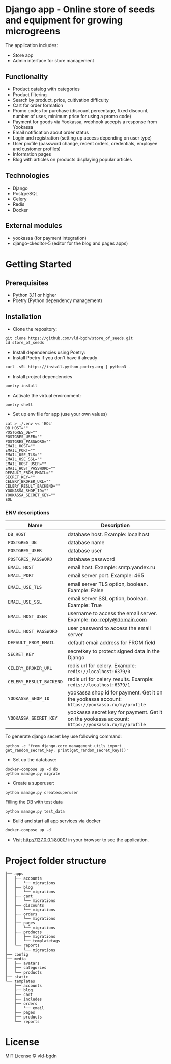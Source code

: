 # Django app - Online store of seeds and equipment for growing microgreens
The application includes:
- Store app
- Admin interface for store management

## Functionality
- Product catalog with categories
- Product filtering
- Search by product, price, cultivation difficulty
- Cart for order formation
- Promo codes for purchase (discount percentage, fixed discount, number of uses, minimum price for using a promo code)
- Payment for goods via Yookassa, webhook accepts a response from Yookassa
- Email notification about order status
- Login and registration (setting up access depending on user type)
- User profile (password change, recent orders, credentials, employee and customer profiles)
- Information pages
- Blog with articles on products displaying popular articles

## Technologies
- Django
- PostgreSQL
- Celery
- Redis
- Docker

## External modules
- yookassa (for payment integration)
- django-ckeditor-5 (editor for the blog and pages apps)

# Getting Started
## Prerequisites
- Python 3.11 or higher
- Poetry (Python dependency management)
## Installation
- Clone the repository:
```
git clone https://github.com/vld-bgdn/store_of_seeds.git
cd store_of_seeds
```
- Install dependencies using Poetry:
- Install Poetry if you don't have it already
```
curl -sSL https://install.python-poetry.org | python3 -
```
- Install project dependencies
```
poetry install
```
- Activate the virtual environment:
```
poetry shell
```
- Set up env file for app (use your own values)
```
cat > ./.env << 'EOL'
DB_HOST=""
POSTGRES_DB=""
POSTGRES_USER=""
POSTGRES_PASSWORD=""
EMAIL_HOST=""
EMAIL_PORT=""
EMAIL_USE_TLS=""
EMAIL_USE_SSL=""
EMAIL_HOST_USER=""
EMAIL_HOST_PASSWORD=""
DEFAULT_FROM_EMAIL=""
SECRET_KEY=""
CELERY_BROKER_URL=""
CELERY_RESULT_BACKEND=""
YOOKASSA_SHOP_ID=""
YOOKASSA_SECRET_KEY=""
EOL
```
### ENV descriptions
| Name                     | Description                                                                                       |
|--------------------------|---------------------------------------------------------------------------------------------------|
| `DB_HOST`                | database host. Example: localhost                                                                 |
| `POSTGRES_DB`            | database name                                                                                     |
| `POSTGRES_USER`          | database user                                                                                     |
| `POSTGRES_PASSWORD`      | database password                                                                                 |
| `EMAIL_HOST`             | email host. Example: smtp.yandex.ru                                                               |
| `EMAIL_PORT`             | email server port. Example: 465                                                                   |
| `EMAIL_USE_TLS`          | email server TLS option, boolean. Example: False                                                  |
| `EMAIL_USE_SSL`          | email server SSL option, boolean. Example: True                                                   |
| `EMAIL_HOST_USER`        | username to access the email server. Example: no-reply@domain.com                                 |
| `EMAIL_HOST_PASSWORD`    | user password to access the email server                                                          |
| `DEFAULT_FROM_EMAIL`     | default email address for FROM field                                                              |
| `SECRET_KEY`             | secretkey to protect signed data in the Django                                                    |
| `CELERY_BROKER_URL`      | redis url for celery. Example: `redis://localhost:6379/0`                                         |
| `CELERY_RESULT_BACKEND`  | redis url for celery results. Example: `redis://localhost:6379/1`                                |
| `YOOKASSA_SHOP_ID`       | yookassa shop id for payment. Get it on the yookassa account: `https://yookassa.ru/my/profile`    |
| `YOOKASSA_SECRET_KEY`    | yookassa secret key for payment. Get it on the yookassa account: `https://yookassa.ru/my/profile` |

To generate django secret key use following command:

```
python -c 'from django.core.management.utils import get_random_secret_key; print(get_random_secret_key())'
```
- Set up the database:
```
docker-compose up -d db
python manage.py migrate
```
- Create a superuser:
```
python manage.py createsuperuser
```
Filling the DB with test data
```
python manage.py test_data
```
- Build and start all app services via docker
```
docker-compose up -d
```
- Visit http://127.0.0.1:8000/ in your browser to see the application.

# Project folder structure
```
├── apps
│   ├── accounts
│   │   └── migrations
│   ├── blog
│   │   └── migrations
│   ├── cart
│   │   └── migrations
│   ├── discounts
│   │   └── migrations
│   ├── orders
│   │   └── migrations
│   ├── pages
│   │   └── migrations
│   ├── products
│   │   ├── migrations
│   │   └── templatetags
│   └── reports
│       └── migrations
├── config
├── media
│   ├── avatars
│   ├── categories
│   └── products
├── static
└── templates
    ├── accounts
    ├── blog
    ├── cart
    ├── includes
    ├── orders
    │   └── email
    ├── pages
    ├── products
    └── reports
```

# License
MIT License © vld-bgdn
